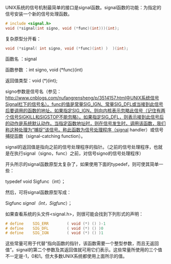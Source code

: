 UNIX系统的信号机制最简单的接口是signal函数。signal函数的功能：为指定的信号安装一个新的信号处理函数。

```c
# include <signal.h>
void (*signal(int signo, void (*func)(int)))(int);
```

复杂原型分开看：

```c
void (*signal( int signo, void (*func)(int) )  )(int);
```

函数名      ：signal

函数参数   ：int signo, void (*func)(int)

返回值类型：void (*)(int);

signo参数是信号名（参见：<http://www.cnblogs.com/nufangrensheng/p/3514157.html中UNIX系统信号Signal栏下的信号名）。func的值是常量SIG_IGN、常量SIG_DFL或当接到此信号后要调用的函数的地址。如果指定SIG_IGN，则向内核表示忽略此信号（记住有两个信号SIGKILL和SIGSTOP不能忽略）。如果指定SIG_DFL，则表示接到此信号后的动作是系统默认动作。当指定函数地址时，则在信号发生时，调用该函数，我们称这种处理为“捕捉”该信号。称此函数为信号处理程序（signal> handler）或信号捕捉函数（signal-catching function）。

signal的返回值是指向之前的信号处理程序的指针。（之前的信号处理程序，也就是在执行signal（signo，func）之前，对信号signo的信号处理程序）

开头所示的signal函数原型太复杂了，如果使用下面的typedef，则可使其简单一些：

typedef void Sigfunc（int）；

然后，可将signal函数原型写成：

Sigfunc *signal（int，Sigfunc*）；

如果查看系统的头文件<signal.h>，则很可能会找到下列形式的声明：

```c
# define    SIG_ERR        ( void (*) () )-1
# define    SIG_DFL        ( void (*) () )0
# define    SIG_IGN        ( void (*) () )1
```

这些常量可用于代替“指向函数的指针，该函数需要一个整型参数，而且无返回值”。signal的第二个参数及其返回值就可用它们表示。这些常量所使用的三个值不一定是-1，0和1。但大多数UNIX系统都使用上面所示的值。
